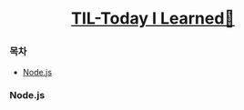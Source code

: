 # <p align="center">[TIL-Today I Learned🚀](https://github.com/Brylimo/TIL/issues)</p>
### 목차
- [Node.js](#Node.js)

### Node.js
<br>
